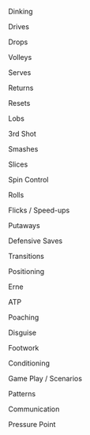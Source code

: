 Dinking

Drives

Drops

Volleys

Serves

Returns

Resets

Lobs

3rd Shot

Smashes

Slices

Spin Control

Rolls

Flicks / Speed-ups

Putaways

Defensive Saves

Transitions

Positioning

Erne

ATP 

Poaching

Disguise

Footwork

Conditioning

Game Play / Scenarios

Patterns

Communication

Pressure Point